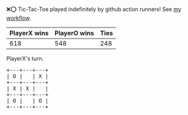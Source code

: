 :x::o: Tic-Tac-Toe played indefinitely by github action runners! See [my workflow](.github/workflows/play.yaml).

|PlayerX wins|PlayerO wins|Ties|
|-|-|-|
|618|548|248|

PlayerX's turn.

<pre>
+---+---+---+
| O |   | X |
+---+---+---+
| X | X |   |
+---+---+---+
| O |   | O |
+---+---+---+
</pre>
